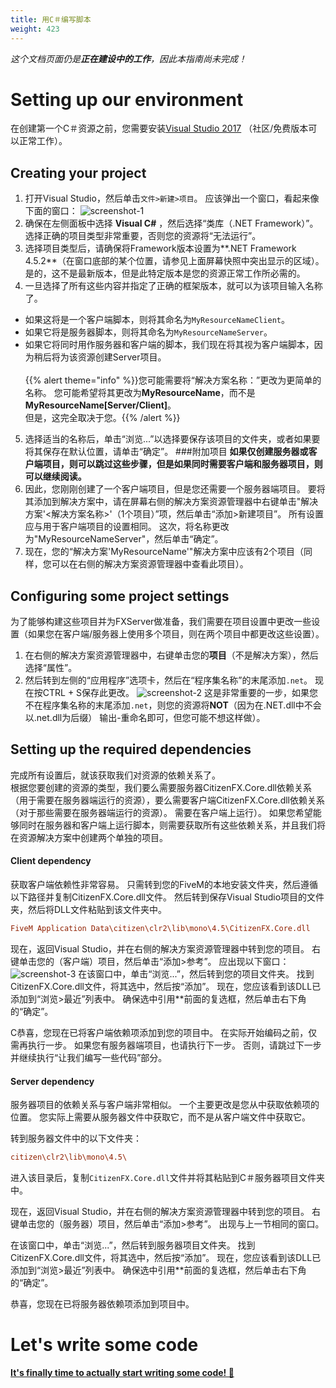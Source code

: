 ```yaml
---
title: 用C＃编写脚本
weight: 423
---
```


_这个文档页面仍是<b>正在建设中的工作</b>，因此本指南尚未完成！_

# Setting up our environment
在创建第一个C＃资源之前，您需要安装[Visual Studio 2017](https://visualstudio.microsoft.com/vs/) （社区/免费版本可以正常工作）。


## Creating your project
1. 打开Visual Studio，然后单击`文件>新建>项目`。 应该弹出一个窗口，看起来像下面的窗口：
![screenshot-1](/csharp-tut-1.png)
2. 确保在左侧面板中选择 **Visual C#** ，然后选择“类库（.NET Framework）”。
<br>选择正确的项目类型非常重要，否则您的资源将“无法运行”。
3. 选择项目类型后，请确保将Framework版本设置为**.NET Framework 4.5.2**（在窗口底部的某个位置，请参见上面屏幕快照中突出显示的区域）。 是的，这不是最新版本，但是此特定版本是您的资源正常工作所必需的。
4. 一旦选择了所有这些内容并指定了正确的框架版本，就可以为该项目输入名称了。
  - 如果这将是一个客户端脚本，则将其命名为`MyResourceNameClient`。
  - 如果它将是服务器脚本，则将其命名为`MyResourceNameServer`。
  - 如果它将同时用作服务器和客户端的脚本，我们现在将其视为客户端脚本，因为稍后将为该资源创建Server项目。
<br><br>{{% alert theme="info" %}}您可能需要将“解决方案名称：”更改为更简单的名称。 您可能希望将其更改为**MyResourceName**，而不是**MyResourceName[Server/Client]**。<br>但是，这完全取决于您。{{% /alert %}}
5. 选择适当的名称后，单击“浏览...”以选择要保存该项目的文件夹，或者如果要将其保存在默认位置，请单击“确定”。
###附加项目
**如果仅创建服务器或客户端项目，则可以跳过这些步骤，但是如果同时需要客户端和服务器项目，则可以继续阅读。**
6. 因此，您刚刚创建了一个客户端项目，但是您还需要一个服务器端项目。 要将其添加到解决方案中，请在屏幕右侧的解决方案资源管理器中右键单击"解决方案'<解决方案名称>'（1个项目）”项，然后单击“添加>新建项目”。 所有设置应与用于客户端项目的设置相同。 这次，将名称更改为"MyResourceNameServer"，然后单击“确定”。
7. 现在，您的“解决方案'MyResourceName'"解决方案中应该有2个项目（同样，您可以在右侧的解决方案资源管理器中查看此项目）。


## Configuring some project settings
为了能够构建这些项目并为FXServer做准备，我们需要在项目设置中更改一些设置（如果您在客户端/服务器上使用多个项目，则在两个项目中都更改这些设置）。

1. 在右侧的解决方案资源管理器中，右键单击您的**项目**（不是解决方案），然后选择“属性”。
2. 然后转到左侧的“应用程序”选项卡，然后在“程序集名称”的末尾添加`.net`。 现在按CTRL + S保存此更改。 ![screenshot-2](/csharp-tut-2.png)
这是非常重要的一步，如果您不在程序集名称的末尾添加`.net`，则您的资源将**NOT**（因为在.NET.dll中不会以.net.dll为后缀） 输出-重命名即可，但您可能不想这样做）。

## Setting up the required dependencies
完成所有设置后，就该获取我们对资源的依赖关系了。
<br>根据您要创建的资源的类型，我们要么需要服务器CitizenFX.Core.dll依赖关系（用于需要在服务器端运行的资源），要么需要客户端CitizenFX.Core.dll依赖关系（对于那些需要在服务器端运行的资源）。 需要在客户端上运行）。 如果您希望能够同时在服务器和客户端上运行脚本，则需要获取所有这些依赖关系，并且我们将在资源解决方案中创建两个单独的项目。

#### Client dependency
获取客户端依赖性非常容易。 只需转到您的FiveM的本地安装文件夹，然后遵循以下路径并复制CitizenFX.Core.dll文件。 然后转到保存Visual Studio项目的文件夹，然后将DLL文件粘贴到该文件夹中。
```ini
FiveM Application Data\citizen\clr2\lib\mono\4.5\CitizenFX.Core.dll
```
现在，返回Visual Studio，并在右侧的解决方案资源管理器中转到您的项目。 右键单击您的（客户端）项目，然后单击“添加>参考”。
应出现以下窗口：![screenshot-3](/csharp-tut-3.png)
在该窗口中，单击“浏览...”，然后转到您的项目文件夹。 找到CitizenFX.Core.dll文件，将其选中，然后按“添加”。 现在，您应该看到该DLL已添加到“浏览>最近”列表中。 确保选中引用**前面的复选框，然后单击右下角的“确定”。

C恭喜，您现在已将客户端依赖项添加到您的项目中。 在实际开始编码之前，仅需再执行一步。 如果您有服务器端项目，也请执行下一步。 否则，请跳过下一步并继续执行“让我们编写一些代码”部分。


#### Server dependency
服务器项目的依赖关系与客户端非常相似。 一个主要更改是您从中获取依赖项的位置。 您实际上需要从服务器文件中获取它，而不是从客户端文件中获取它。

转到服务器文件中的以下文件夹：
```ini
citizen\clr2\lib\mono\4.5\
```
进入该目录后，复制`CitizenFX.Core.dll`文件并将其粘贴到C＃服务器项目文件夹中。

现在，返回Visual Studio，并在右侧的解决方案资源管理器中转到您的项目。 右键单击您的（服务器）项目，然后单击“添加>参考”。
出现与上一节相同的窗口。

在该窗口中，单击“浏览...”，然后转到服务器项目文件夹。 找到CitizenFX.Core.dll文件，将其选中，然后按“添加”。 现在，您应该看到该DLL已添加到“浏览>最近”列表中。 确保选中引用**前面的复选框，然后单击右下角的“确定”。

恭喜，您现在已将服务器依赖项添加到项目中。


# Let's write some code
**[It's finally time to actually start writing some code! 🎉](/docs/scripting-manual/introduction/creating-your-first-script-csharp)**
